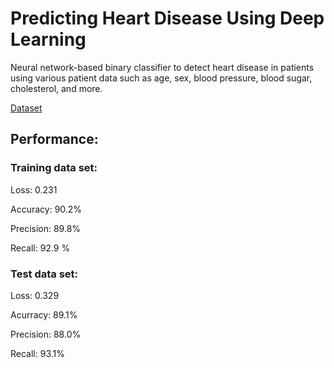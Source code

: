 # Predicting Heart Disease Using Deep Learning

Neural network-based binary classifier to detect heart disease in patients using various patient data such as age, sex, blood pressure, blood sugar, cholesterol, and more.

<a href=https://www.kaggle.com/datasets/fedesoriano/heart-failure-prediction>Dataset</a>

## Performance:

### Training data set:

Loss: 0.231

Accuracy: 90.2%

Precision: 89.8%

Recall: 92.9 %

### Test data set:

Loss: 0.329

Acurracy: 89.1%

Precision: 88.0%

Recall: 93.1%
